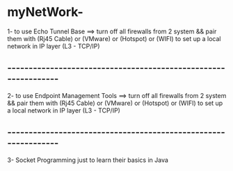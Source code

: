 # myNetWork-

1- to use Echo Tunnel Base ==> turn off all firewalls from 2 system && pair them with (Rj45 Cable) or (VMware) or (Hotspot) or (WIFI) to set up a local network in IP layer (L3 - TCP/IP)

## ---------------------------------------------------------------

2- to use Endpoint Management Tools ==> turn off all firewalls from 2 system && pair them with (Rj45 Cable) or (VMware) or (Hotspot) or (WIFI) to set up a local network in IP layer (L3 - TCP/IP)

## ---------------------------------------------------------------

3- Socket Programming just to learn their basics in Java
